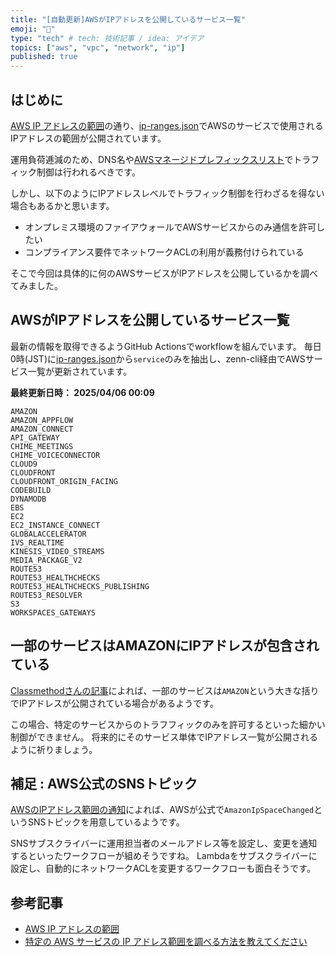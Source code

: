 ```yaml
---
title: "[自動更新]AWSがIPアドレスを公開しているサービス一覧"
emoji: "📰"
type: "tech" # tech: 技術記事 / idea: アイデア
topics: ["aws", "vpc", "network", "ip"]
published: true
---
```


## はじめに
[AWS IP アドレスの範囲](https://docs.aws.amazon.com/ja_jp/vpc/latest/userguide/aws-ip-ranges.html)の通り、[ip-ranges.json](https://ip-ranges.amazonaws.com/ip-ranges.json)でAWSのサービスで使用されるIPアドレスの範囲が公開されています。

運用負荷逓減のため、DNS名や[AWSマネージドプレフィックスリスト](https://docs.aws.amazon.com/ja_jp/vpc/latest/userguide/working-with-aws-managed-prefix-lists.html#available-aws-managed-prefix-lists)でトラフィック制御は行われるべきです。

しかし、以下のようにIPアドレスレベルでトラフィック制御を行わざるを得ない場合もあるかと思います。
- オンプレミス環境のファイアウォールでAWSサービスからのみ通信を許可したい
- コンプライアンス要件でネットワークACLの利用が義務付けられている

そこで今回は具体的に何のAWSサービスがIPアドレスを公開しているかを調べてみました。

## AWSがIPアドレスを公開しているサービス一覧
最新の情報を取得できるようGitHub Actionsでworkflowを組んでいます。
毎日0時(JST)に[ip-ranges.json](https://ip-ranges.amazonaws.com/ip-ranges.json)から`service`のみを抽出し、zenn-cli経由でAWSサービス一覧が更新されています。

**最終更新日時：<!-- LAST_CHECK_DATE_START --> 2025/04/06 00:09 <!-- LAST_CHECK_DATE_END -->**
<!-- AWS_SERVICES_LIST_START -->
```
AMAZON
AMAZON_APPFLOW
AMAZON_CONNECT
API_GATEWAY
CHIME_MEETINGS
CHIME_VOICECONNECTOR
CLOUD9
CLOUDFRONT
CLOUDFRONT_ORIGIN_FACING
CODEBUILD
DYNAMODB
EBS
EC2
EC2_INSTANCE_CONNECT
GLOBALACCELERATOR
IVS_REALTIME
KINESIS_VIDEO_STREAMS
MEDIA_PACKAGE_V2
ROUTE53
ROUTE53_HEALTHCHECKS
ROUTE53_HEALTHCHECKS_PUBLISHING
ROUTE53_RESOLVER
S3
WORKSPACES_GATEWAYS
```
<!-- AWS_SERVICES_LIST_END -->

## 一部のサービスはAMAZONにIPアドレスが包含されている
[Classmethodさんの記事](https://dev.classmethod.jp/articles/tsnote-aws-how-do-i-find-the-ip-address-range-for-a-specific-aws-service/)によれば、一部のサービスは`AMAZON`という大きな括りでIPアドレスが公開されている場合があるようです。

この場合、特定のサービスからのトラフフィックのみを許可するといった細かい制御ができません。
将来的にそのサービス単体でIPアドレス一覧が公開されるように祈りましょう。

## 補足 : AWS公式のSNSトピック
[AWSのIPアドレス範囲の通知](https://docs.aws.amazon.com/ja_jp/vpc/latest/userguide/subscribe-notifications.html)によれば、AWSが公式で`AmazonIpSpaceChanged`というSNSトピックを用意しているようです。

SNSサブスクライバーに運用担当者のメールアドレス等を設定し、変更を通知するといったワークフローが組めそうですね。
Lambdaをサブスクライバーに設定し、自動的にネットワークACLを変更するワークフローも面白そうです。

## 参考記事
- [AWS IP アドレスの範囲](https://docs.aws.amazon.com/ja_jp/vpc/latest/userguide/aws-ip-ranges.html)
- [特定の AWS サービスの IP アドレス範囲を調べる方法を教えてください](https://dev.classmethod.jp/articles/tsnote-aws-how-do-i-find-the-ip-address-range-for-a-specific-aws-service/)